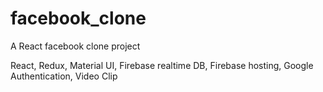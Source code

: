 # facebook_clone
A React facebook clone project

React, Redux, Material UI, Firebase realtime DB, Firebase hosting, Google Authentication, Video Clip
